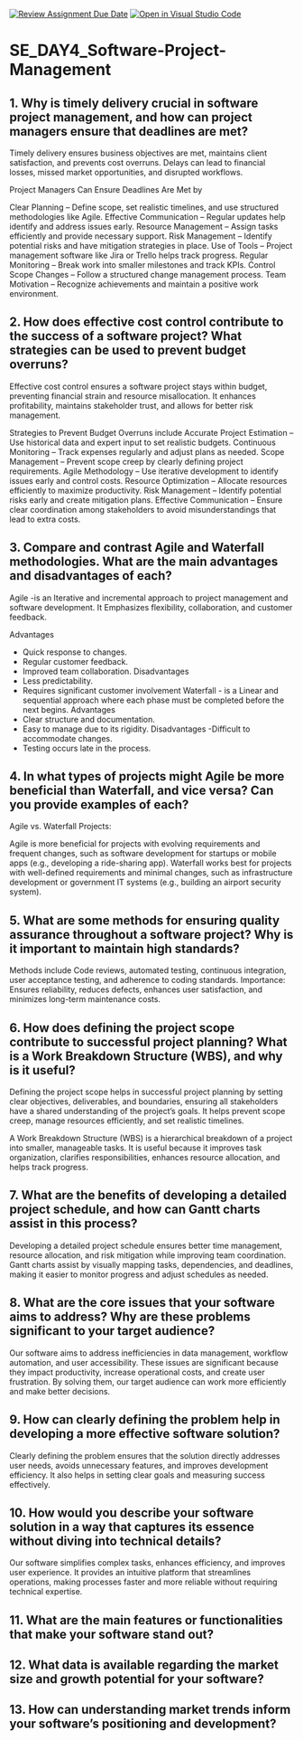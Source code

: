 [![Review Assignment Due Date](https://classroom.github.com/assets/deadline-readme-button-22041afd0340ce965d47ae6ef1cefeee28c7c493a6346c4f15d667ab976d596c.svg)](https://classroom.github.com/a/9pw6JKcu)
[![Open in Visual Studio Code](https://classroom.github.com/assets/open-in-vscode-2e0aaae1b6195c2367325f4f02e2d04e9abb55f0b24a779b69b11b9e10269abc.svg)](https://classroom.github.com/online_ide?assignment_repo_id=18435825&assignment_repo_type=AssignmentRepo)
# SE_DAY4_Software-Project-Management
## 1. Why is timely delivery crucial in software project management, and how can project managers ensure that deadlines are met?
Timely delivery ensures business objectives are met, maintains client satisfaction, and prevents cost overruns. Delays can lead to financial losses, missed market opportunities, and disrupted workflows.

Project Managers Can Ensure Deadlines Are Met by 

Clear Planning – Define scope, set realistic timelines, and use structured methodologies like Agile.
Effective Communication – Regular updates help identify and address issues early.
Resource Management – Assign tasks efficiently and provide necessary support.
Risk Management – Identify potential risks and have mitigation strategies in place.
Use of Tools – Project management software like Jira or Trello helps track progress.
Regular Monitoring – Break work into smaller milestones and track KPIs.
Control Scope Changes – Follow a structured change management process.
Team Motivation – Recognize achievements and maintain a positive work environment.
## 2. How does effective cost control contribute to the success of a software project? What strategies can be used to prevent budget overruns?
Effective cost control ensures a software project stays within budget, preventing financial strain and resource misallocation. It enhances profitability, maintains stakeholder trust, and allows for better risk management.

Strategies to Prevent Budget Overruns include 
Accurate Project Estimation – Use historical data and expert input to set realistic budgets.
Continuous Monitoring – Track expenses regularly and adjust plans as needed.
Scope Management – Prevent scope creep by clearly defining project requirements.
Agile Methodology – Use iterative development to identify issues early and control costs.
Resource Optimization – Allocate resources efficiently to maximize productivity.
Risk Management – Identify potential risks early and create mitigation plans.
Effective Communication – Ensure clear coordination among stakeholders to avoid misunderstandings that lead to extra costs.

## 3. Compare and contrast Agile and Waterfall methodologies. What are the main advantages and disadvantages of each?

Agile  -is an  Iterative and incremental approach to project management and software development.
It Emphasizes flexibility, collaboration, and customer feedback.
 
Advantages
- Quick response to changes.
- Regular customer feedback.
- Improved team collaboration.
Disadvantages
- Less predictability.
- Requires significant customer
involvement
Waterfall  - is a Linear and sequential approach where each phase must be completed before the next begins.
 Advantages 
- Clear structure and documentation.
- Easy to manage due to its rigidity.
 Disadvantages
-Difficult to accommodate changes.
- Testing occurs late in the process.

## 4. In what types of projects might Agile be more beneficial than Waterfall, and vice versa? Can you provide examples of each?
Agile vs. Waterfall Projects:

Agile is more beneficial for projects with evolving requirements and frequent changes, such as software development for startups or mobile apps (e.g., developing a ride-sharing app).
Waterfall works best for projects with well-defined requirements and minimal changes, such as infrastructure development or government IT systems (e.g., building an airport security system).

## 5. What are some methods for ensuring quality assurance throughout a software project? Why is it important to maintain high standards?
Methods include Code reviews, automated testing, continuous integration, user acceptance testing, and adherence to coding standards.
Importance: Ensures reliability, reduces defects, enhances user satisfaction, and minimizes long-term maintenance costs.

## 6. How does defining the project scope contribute to successful project planning? What is a Work Breakdown Structure (WBS), and why is it useful?
Defining the project scope helps in successful project planning by setting clear objectives, deliverables, and boundaries, ensuring all stakeholders have a shared understanding of the project’s goals. It helps prevent scope creep, manage resources efficiently, and set realistic timelines.

A Work Breakdown Structure (WBS) is a hierarchical breakdown of a project into smaller, manageable tasks. It is useful because it improves task organization, clarifies responsibilities, enhances resource allocation, and helps track progress.

## 7. What are the benefits of developing a detailed project schedule, and how can Gantt charts assist in this process?

Developing a detailed project schedule ensures better time management, resource allocation, and risk mitigation while improving team coordination. Gantt charts assist by visually mapping tasks, dependencies, and deadlines, making it easier to monitor progress and adjust schedules as needed.
## 8. What are the core issues that your software aims to address? Why are these problems significant to your target audience?

Our software aims to address inefficiencies in data management, workflow automation, and user accessibility. These issues are significant because they impact productivity, increase operational costs, and create user frustration. By solving them, our target audience can work more efficiently and make better decisions.

## 9. How can clearly defining the problem help in developing a more effective software solution?

Clearly defining the problem ensures that the solution directly addresses user needs, avoids unnecessary features, and improves development efficiency. It also helps in setting clear goals and measuring success effectively.
## 10. How would you describe your software solution in a way that captures its essence without diving into technical details?

Our software simplifies complex tasks, enhances efficiency, and improves user experience. It provides an intuitive platform that streamlines operations, making processes faster and more reliable without requiring technical expertise.
## 11. What are the main features or functionalities that make your software stand out?
## 12. What data is available regarding the market size and growth potential for your software?
## 13. How can understanding market trends inform your software’s positioning and development?
